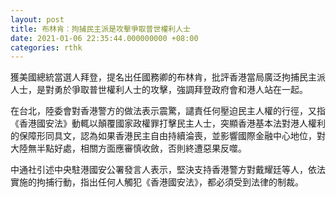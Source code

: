 ```yaml
---
layout: post
title: 布林肯︰拘捕民主派是攻擊爭取普世權利人士
date: 2021-01-06 22:35:44.000000000 +08:00
categories: rthk
---
```


獲美國總統當選人拜登，提名出任國務卿的布林肯，批評香港當局廣泛拘捕民主派人士，是對勇於爭取普世權利人士的攻擊，強調拜登政府會和港人站在一起。

在台北，陸委會對香港警方的做法表示震驚，譴責任何壓迫民主人權的行徑，又指《香港國安法》動輒以顛覆國家政權罪打擊民主人士，突顯香港基本法對港人權利的保障形同具文，認為如果香港民主自由持續淪喪，並影響國際金融中心地位，對大陸無半點好處，相關方面應審慎收斂，否則終遭惡果反噬。

中通社引述中央駐港國安公署發言人表示，堅決支持香港警方對戴耀廷等人，依法實施的拘捕行動，指出任何人觸犯《香港國安法》，都必須受到法律的制裁。

